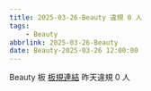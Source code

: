```yaml
---
title: 2025-03-26-Beauty 違規 0 人
tags:
    - Beauty
abbrlink: 2025-03-26-Beauty
date: Beauty-2025-03-26 12:00:00
---
```

Beauty 板 [板規連結](https://www.ptt.cc/bbs/Beauty/M.1630069980.A.84B.html)
昨天違規 0 人
